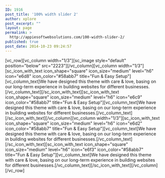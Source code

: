 ```yaml
---
ID: 1916
post_title: '100% width slider 2'
author: xplore
post_excerpt: ""
layout: page
permalink: >
  http://appiesoftwebsolutions.com/100-width-slider-2/
published: true
post_date: 2014-10-23 09:24:57
---
```

[vc_row][vc_column width="1/3"][sc_image style="default" position="below" src="2223"][/vc_column][vc_column width="1/3"][sc_icon_with_text icon_shape="square" icon_size="medium" level="h6" icon="e6d8" icon_color="#58abb7" title="Fun &amp; Easy Setup"][vc_column_text]We have designed this theme with care &amp; love, basing on our long-term experience in building websites for different businesses.[/vc_column_text][/sc_icon_with_text][sc_icon_with_text icon_shape="square" icon_size="medium" level="h6" icon="e6c9" icon_color="#58abb7" title="Fun &amp; Easy Setup"][vc_column_text]We have designed this theme with care &amp; love, basing on our long-term experience in building websites for different businesses.[/vc_column_text][/sc_icon_with_text][/vc_column][vc_column width="1/3"][sc_icon_with_text icon_shape="square" icon_size="medium" level="h6" icon="e6d2" icon_color="#58abb7" title="Fun &amp; Easy Setup"][vc_column_text]We have designed this theme with care &amp; love, basing on our long-term experience in building websites for different businesses.[/vc_column_text][/sc_icon_with_text][sc_icon_with_text icon_shape="square" icon_size="medium" level="h6" icon="e6f3" icon_color="#58abb7" title="Fun &amp; Easy Setup"][vc_column_text]We have designed this theme with care &amp; love, basing on our long-term experience in building websites for different businesses.[/vc_column_text][/sc_icon_with_text][/vc_column][/vc_row]